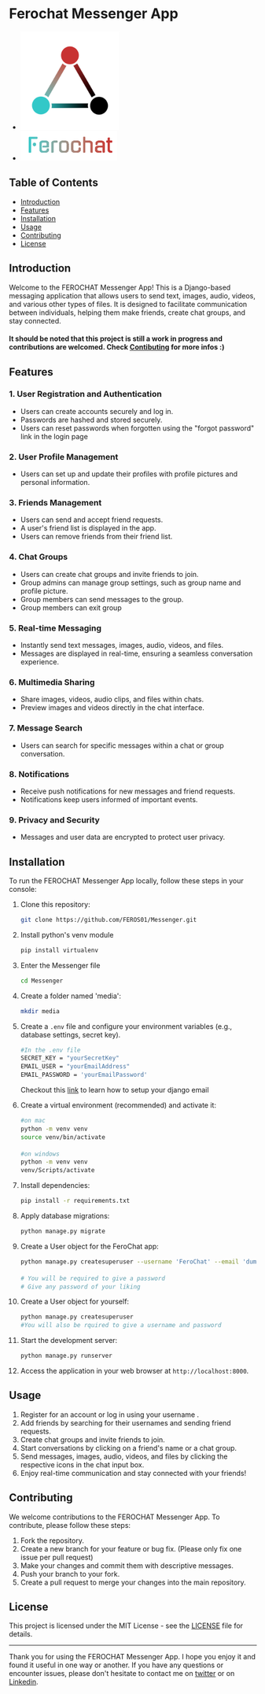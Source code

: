 # Ferochat Messenger App

- <img src="static/messenger/images/ferochat_logo3.png" width="200" height="200">
- <img src="static/messenger/images/ferochat1.png" height="60">

## Table of Contents
- [Introduction](#introduction)
- [Features](#features)
- [Installation](#installation)
- [Usage](#usage)
- [Contributing](#contributing)
- [License](#license)

## Introduction
<a name="introduction"></a>
Welcome to the FEROCHAT Messenger App! This is a Django-based messaging application that allows users to send text, images, audio, videos, and various other types of files. It is designed to facilitate communication between individuals, helping them make friends, create chat groups, and stay connected.
#### It should be noted that this project is still a work in progress and contributions are welcomed. Check [Contibuting](#contributing) for more infos :)

## Features
<a name="features"></a>
### 1. User Registration and Authentication

- Users can create accounts securely and log in.
- Passwords are hashed and stored securely.
- Users can reset passwords when forgotten using the "forgot password" link in the login page

### 2. User Profile Management

- Users can set up and update their profiles with profile pictures and personal information.

### 3. Friends Management

- Users can send and accept friend requests.
- A user's friend list is displayed in the app.
- Users can remove friends from their friend list.

### 4. Chat Groups

- Users can create chat groups and invite friends to join.
- Group admins can manage group settings, such as group name and profile picture.
- Group members can send messages to the group.
- Group members can exit group

### 5. Real-time Messaging

- Instantly send text messages, images, audio, videos, and files.
- Messages are displayed in real-time, ensuring a seamless conversation experience.

### 6. Multimedia Sharing

- Share images, videos, audio clips, and files within chats.
- Preview images and videos directly in the chat interface.

### 7. Message Search

- Users can search for specific messages within a chat or group conversation.

### 8. Notifications

- Receive push notifications for new messages and friend requests.
- Notifications keep users informed of important events.

### 9. Privacy and Security

- Messages and user data are encrypted to protect user privacy.

## Installation
<a name="installation"></a>

To run the FEROCHAT Messenger App locally, follow these steps in your console:

1. Clone this repository:

   ```bash
   git clone https://github.com/FEROS01/Messenger.git
   ```

2. Install python's venv module

   ```bash
   pip install virtualenv
   ```

3. Enter the Messenger file

   ```bash
   cd Messenger
   ```

4. Create a folder named 'media':

      ```bash
      mkdir media
      ```

5. Create a `.env` file and configure your environment variables (e.g., database settings, secret key).
   ```bash
   #In the .env file
   SECRET_KEY = "yourSecretKey"
   EMAIL_USER = "yourEmailAddress"
   EMAIL_PASSWORD = 'yourEmailPassword'
   ```
   Checkout this [link](https://dev.to/earthcomfy/django-reset-password-3k0l#set-up-sending-email-in-django) to learn how to setup your django email

6. Create a virtual environment (recommended) and activate it:

   ```bash
   #on mac
   python -m venv venv
   source venv/bin/activate
   
   #on windows
   python -m venv venv
   venv/Scripts/activate
   ```

7. Install dependencies:

   ```bash
   pip install -r requirements.txt
   ```

8. Apply database migrations:

   ```bash
   python manage.py migrate
   ```

9. Create a User object for the FeroChat app:

   ```bash
   python manage.py createsuperuser --username 'FeroChat' --email 'dummyEmailAddress'

   # You will be required to give a password
   # Give any password of your liking
   ```

10. Create a User object for yourself:

      ```bash
      python manage.py createsuperuser
      #You will also be rquired to give a username and password
      ```


11. Start the development server:

      ```bash
      python manage.py runserver
      ```

12. Access the application in your web browser at `http://localhost:8000`.

## Usage
<a name="usage"></a>

1. Register for an account or log in using your username .
2. Add friends by searching for their usernames and sending friend requests.
3. Create chat groups and invite friends to join.
4. Start conversations by clicking on a friend's name or a chat group.
5. Send messages, images, audio, videos, and files by clicking the respective icons in the chat input box.
6. Enjoy real-time communication and stay connected with your friends!

## Contributing
<a name="contributing"></a>

We welcome contributions to the FEROCHAT Messenger App. To contribute, please follow these steps:

1. Fork the repository.
2. Create a new branch for your feature or bug fix. (Please only fix one issue per pull request)
3. Make your changes and commit them with descriptive messages.
4. Push your branch to your fork.
5. Create a pull request to merge your changes into the main repository.

## License

This project is licensed under the MIT License - see the [LICENSE](LICENSE) file for details.

---

Thank you for using the FEROCHAT Messenger App. I hope you enjoy it and found it useful in one way or another. If you have any questions or encounter issues, please don't hesitate to contact me on [twitter](https://twitter.com/oluwaferos) or on [Linkedin](https://www.linkedin.com/in/oluwaferanmi-ope-20a091232/).